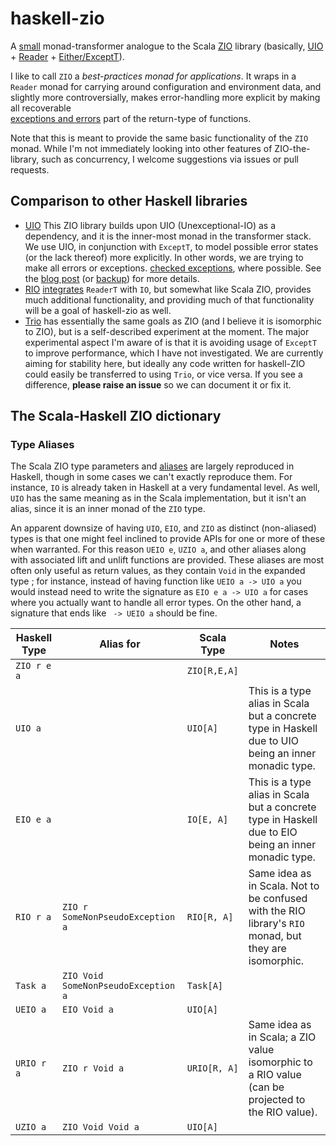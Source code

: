 # haskell-zio

A [small](src/ZIO/Trans.hs) monad-transformer analogue to the
Scala [ZIO](https://github.com/zio/zio)
library (basically, [UIO](http://hackage.haskell.org/package/unexceptionalio) +
[Reader](hackage.haskell.org/package/transformers/docs/Control-Monad-Trans-Reader.html) +
[Either/ExceptT](hackage.haskell.org/package/mtl/docs/Control-Monad-Except.html)).

I like to call `ZIO` a *best-practices monad for applications*. It
wraps in a `Reader` monad for carrying around configuration and
environment data, and slightly more controversially, makes
error-handling more explicit by making all recoverable\
[exceptions and errors](https://wiki.haskell.org/Error_vs._Exception)
part of the return-type of functions.

Note that this is meant to provide the same basic functionality of the `ZIO` monad.
While I'm not immediately looking into other features of ZIO-the-library, such as
concurrency, I welcome suggestions via issues or pull requests.

## Comparison to other Haskell libraries

- [UIO](http://hackage.haskell.org/package/unexceptionalio) This ZIO library
builds upon UIO (Unexceptional-IO) as a dependency, and it is the
inner-most monad in the transformer stack. We use UIO, in conjunction
with `ExceptT`, to model possible error states (or the lack thereof)
more explicitly. In other words, we are trying to make all errors or
exceptions.
[checked exceptions](https://en.wikibooks.org/wiki/Java_Programming/Checked_Exceptions), where possible. See the [blog post](https://singpolyma.net/2018/05/error-handling-in-haskell/) (or [backup](docs/UIO.md)) for more details.
- [RIO](https://hackage.haskell.org/package/rio)
[integrates](hackage.haskell.org/package/rio/docs/src/RIO.Prelude.RIO.html#RIO) `ReaderT` with `IO`, but somewhat like Scala ZIO, provides
much additional functionality, and providing much of that functionality\
will be a goal of haskell-zio as well.
- [Trio](https://github.com/snoyberg/trio) has essentially the same goals
as ZIO (and I believe it is isomorphic to ZIO), but is a self-described
experiment at the moment. The major experimental aspect I'm aware of is
that it is avoiding usage of `ExceptT` to improve performance, which
I have not investigated. We are currently aiming for stability here,
but ideally any code written for haskell-ZIO could easily be transferred
to using `Trio`, or vice versa. If you see a difference, **please raise an
issue** so we can document it or fix it.

## The Scala-Haskell ZIO dictionary

### Type Aliases
The Scala ZIO type parameters and
[aliases](https://zio.dev/docs/overview/overview_index#type-aliases) are
largely reproduced in Haskell, though in some cases we can't exactly
reproduce them. For instance, `IO` is already taken in Haskell at
a very fundamental level. As well, `UIO` has the same meaning as in
the Scala implementation, but it isn't an alias, since it is an inner
monad of the `ZIO` type.

An apparent downsize of having `UIO`, `EIO`, and `ZIO` as distinct
(non-aliased) types is that one might feel inclined to provide APIs
for one or more of these when warranted. For this reason `UEIO e`,
`UZIO a`, and other aliases along with associated lift and unlift
functions are provided. These aliases are most often only useful
as return values, as they contain `Void` in the expanded type
; for instance, instead of having function like `UEIO a -> UIO a`
you would instead need to write the signature as `EIO e a -> UIO a`
for cases where you actually want to handle all error types. On the other
hand, a signature that ends like ` -> UEIO a` should be fine.

[//]: # (Table generated from docs/type_aliases.csv using https://www.tablesgenerator.com/markdown_tables)

| Haskell Type 	| Alias for                           	| Scala Type   	| Notes                                                                                                 	|
|--------------	|-------------------------------------	|--------------	|-------------------------------------------------------------------------------------------------------	|
| `ZIO r e a`  	|                                     	| `ZIO[R,E,A]` 	|                                                                                                       	|
| `UIO a`      	|                                     	| `UIO[A]`     	| This is a type alias in Scala but a concrete type in Haskell due to UIO being an inner monadic type.  	|
| `EIO e a`    	|                                     	| `IO[E, A]`   	| This is a type alias in Scala but a concrete type in Haskell due to EIO being an inner monadic type.  	|
| `RIO r a`    	| `ZIO r SomeNonPseudoException a`    	| `RIO[R, A]`  	| Same idea as in Scala. Not to be confused with the RIO library's `RIO` monad, but they are isomorphic. 	|
| `Task a`     	| `ZIO Void SomeNonPseudoException a` 	| `Task[A]`    	|                                                                                                       	|
| `UEIO a`     	| `EIO Void a`                        	| `UIO[A]`     	|                                                                                                       	|
| `URIO r a`   	| `ZIO r Void a`                      	| `URIO[R, A]` 	| Same idea as in Scala; a ZIO value isomorphic to a RIO value (can be projected to the RIO value).     	|
| `UZIO a`     	| `ZIO Void Void a`                   	| `UIO[A]`     	|                                                                                                       	|
